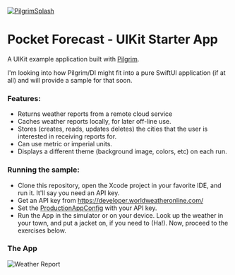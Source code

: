 <a href="https://pilgrim.ph">![PilgrimSplash](https://pilgrim.ph/splash.jpg)</a>
# Pocket Forecast - UIKit Starter App

A UIKit example application built with <a href ="https://pilgrim.ph">Pilgrim</a>. 

I'm looking into how Pilgrim/DI might fit into a pure SwiftUI application (if at all) and will provide a sample for that soon.  

### Features: 

* Returns weather reports from a remote cloud service
* Caches weather reports locally, for later off-line use. 
* Stores (creates, reads, updates deletes) the cities that the user is interested in receiving reports for. 
* Can use metric or imperial units. 
* Displays a different theme (background image, colors, etc) on each run. 

### Running the sample:

* Clone this repository, open the Xcode project in your favorite IDE, and run it. It'll say you need an API key.
* Get an API key from https://developer.worldweatheronline.com/ 
* Set the [ProductionAppConfig](https://github.com/appsquickly/pilgrim-starter/blob/main/PocketForecast/Assembly/config/ProductionAppConfig.swift) with your API key.  
* Run the App in the simulator or on your device. Look up the weather in your town, and put a jacket on, if you need 
to (Ha!). Now, proceed to the exercises below. 
  
### The App 
![Weather Report](https://github.com/appsquickly/pilgrim-starter/blob/main/Pilgrim%20Starter.gif)



